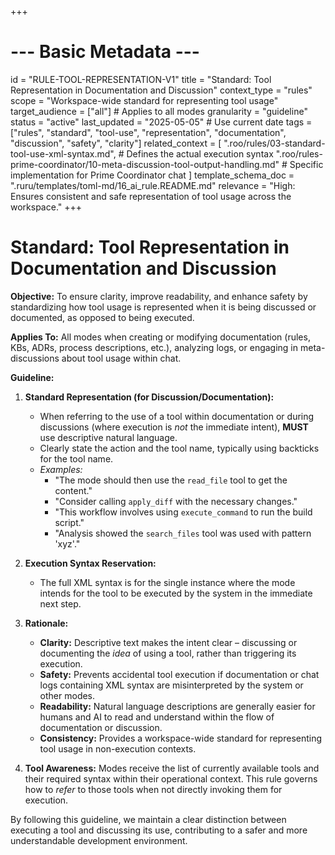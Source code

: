 +++
# --- Basic Metadata ---
id = "RULE-TOOL-REPRESENTATION-V1"
title = "Standard: Tool Representation in Documentation and Discussion"
context_type = "rules"
scope = "Workspace-wide standard for representing tool usage"
target_audience = ["all"] # Applies to all modes
granularity = "guideline"
status = "active"
last_updated = "2025-05-05" # Use current date
tags = ["rules", "standard", "tool-use", "representation", "documentation", "discussion", "safety", "clarity"]
related_context = [
    ".roo/rules/03-standard-tool-use-xml-syntax.md", # Defines the actual execution syntax
    ".roo/rules-prime-coordinator/10-meta-discussion-tool-output-handling.md" # Specific implementation for Prime Coordinator chat
    ]
template_schema_doc = ".ruru/templates/toml-md/16_ai_rule.README.md"
relevance = "High: Ensures consistent and safe representation of tool usage across the workspace."
+++

# Standard: Tool Representation in Documentation and Discussion

**Objective:** To ensure clarity, improve readability, and enhance safety by standardizing how tool usage is represented when it is being discussed or documented, as opposed to being executed.

**Applies To:** All modes when creating or modifying documentation (rules, KBs, ADRs, process descriptions, etc.), analyzing logs, or engaging in meta-discussions about tool usage within chat.

**Guideline:**

1.  **Standard Representation (for Discussion/Documentation):**
    *   When referring to the use of a tool within documentation or during discussions (where execution is *not* the immediate intent), **MUST** use descriptive natural language.
    *   Clearly state the action and the tool name, typically using backticks for the tool name.
    *   *Examples:*
        *   "The mode should then use the `read_file` tool to get the content."
        *   "Consider calling `apply_diff` with the necessary changes."
        *   "This workflow involves using `execute_command` to run the build script."
        *   "Analysis showed the `search_files` tool was used with pattern 'xyz'."

2.  **Execution Syntax Reservation:**
    *   The full XML syntax is for the single instance where the mode intends for the tool to be executed by the system in the immediate next step.

3.  **Rationale:**
    *   **Clarity:** Descriptive text makes the intent clear – discussing or documenting the *idea* of using a tool, rather than triggering its execution.
    *   **Safety:** Prevents accidental tool execution if documentation or chat logs containing XML syntax are misinterpreted by the system or other modes.
    *   **Readability:** Natural language descriptions are generally easier for humans and AI to read and understand within the flow of documentation or discussion.
    *   **Consistency:** Provides a workspace-wide standard for representing tool usage in non-execution contexts.

4.  **Tool Awareness:** Modes receive the list of currently available tools and their required syntax within their operational context. This rule governs how to *refer* to those tools when not directly invoking them for execution.

By following this guideline, we maintain a clear distinction between executing a tool and discussing its use, contributing to a safer and more understandable development environment.